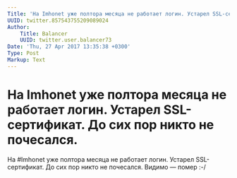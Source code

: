 ```yaml
---
Title: 'На Imhonet уже полтора месяца не работает логин. Устарел SSL-сертификат. До сих пор никто не почесался.'
UUID: twitter.857543755209089024
Author:
    Title: Balancer
    UUID: twitter.user.balancer73
Date: 'Thu, 27 Apr 2017 13:35:38 +0300'
Type: Post
Markup: Text
---
```


# На Imhonet уже полтора месяца не работает логин. Устарел SSL-сертификат. До сих пор никто не почесался.

На #Imhonet уже полтора месяца не работает логин. Устарел
SSL-сертификат. До сих пор никто не почесался. Видимо —
помер :-/